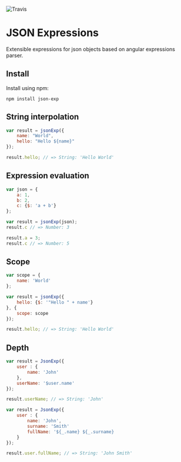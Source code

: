 ![Travis](https://img.shields.io/travis/rumkin/json-exp/master.svg)

# JSON Expressions

Extensible expressions for json objects based on angular expressions parser.

## Install

Install using npm:
```
npm install json-exp
```

## String interpolation

```javascript
var result = jsonExp({
    name: "World",
    hello: "Hello ${name}"
});

result.hello; // => String: 'Hello World'
```

## Expression evaluation

```javascript
var json = {
    a: 1,
    b: 2,
    c: {$: 'a + b'}
};

var result = jsonExp(json);
result.c // => Number: 3

result.a = 3;
result.c // => Number: 5
```

## Scope

```javascript
var scope = {
    name: 'World'
};

var result = jsonExp({
    hello: {$: '"Hello " + name'}
}, {
    scope: scope
});

result.hello; // => String: 'Hello World'
```

## Depth

```javascript
var result = JsonExp({
    user : {
        name: 'John'
    },
    userName: '$user.name'
});

result.userName; // => String: 'John'
```

```javascript
var result = JsonExp({
    user : {
        name: 'John',
        surname: 'Smith'
        fullName: '${_.name} ${_.surname}
    }
});

result.user.fullName; // => String: 'John Smith'
```